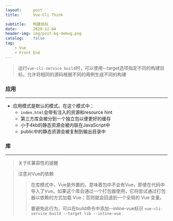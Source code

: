 ```yaml
---
layout:     post
title:      Vue-Cli Think

subtitle:   构建目标
date:       2020-12-04
header-img: img/post-bg-debug.png
catalog:    false
tag:
    - Vue
    - Front End
---
```


> 运行`vue-cli-service build`时，可以使用--target选项指定不同的构建目标。允许将相同的源码根据不同的用例生成不同的构建

### 应用
---
- 应用模式是默认的模式。在这个模式中：
  - `index.html`会带有注入的资源和resource hint
  - 第三方库会被分到一个独立包以便更好的缓存
  - 小于4kb的静态资源会被内联在JavaScript中
  - public中的静态资源会被复制到输出目录中

### 库
---
> 关于IE兼容性的提醒

> 注意对Vue的依赖
>> 在库模式中，Vue是外置的。意味着包中不会有Vue，即便在代码中导入了Vue。如果这个库会通过一个打包器使用，它将尝试通过打包器以依赖的方式加载 Vue；否则就会回退到一个全局的 Vue 变量。
>>
>> 要避免此行为，可以在build命令中添加--inline-vue标识
>> `vue-cli-service build --target lib --inline-vue`

